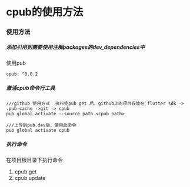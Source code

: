 # cpub的使用方法

### 使用方法
##### 添加引用到需要使用注解packages的dev_dependencies中
使用pub

```
cpub: ^0.0.2
```
##### 激活cpub命令行工具
```
///github 使用方式  执行完pub get 后，github上的项目存放在 flutter sdk -> .pub-cache ->git -> cpub
pub global activate --source path <cpub path>

///上传到pub.dev后，使用此命令
pub global activate cpub

```
##### 执行命令
在项目根目录下执行命令
1. cpub get
2. cpub update
